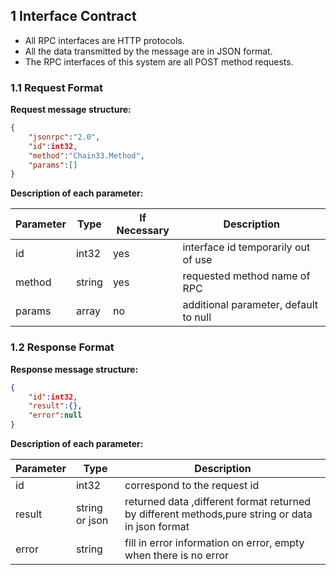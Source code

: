 ## 1 Interface Contract

- All RPC interfaces are HTTP protocols.
- All the data transmitted by the message are in JSON format.
- The RPC interfaces of this system are all POST method requests.

### 1.1 Request Format
**Request message structure:**
```json
{
    "jsonrpc":"2.0",
    "id":int32,
    "method":"Chain33.Method",
    "params":[]
}
```

**Description of each parameter:**

|Parameter|Type|If Necessary|Description|
|----|----|----|----|
|id|int32|yes|interface id temporarily out of use|
|method|string|yes|requested method name of RPC|
|params|array|no|additional parameter, default to null|


### 1.2 Response Format
**Response message structure:**
```json
{
    "id":int32,
    "result":{},
    "error":null
}
```
**Description of each parameter:**

|Parameter|Type|Description|
|----|----|----|
|id|int32|correspond to the request id|
|result|string or json|returned data ,different format returned by different methods,pure string or data in json format|
|error|string|fill in error information on error, empty when there is no error|
